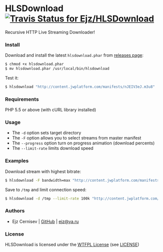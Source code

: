 # HLSDownload [![Travis Status for Ejz/HLSDownload](https://travis-ci.org/Ejz/HLSDownload.svg?branch=master)](https://travis-ci.org/Ejz/HLSDownload)

Recursive HTTP Live Streaming Downloader!

### Install

Download and install the latest `hlsdownload.phar` from [releases page](https://github.com/Ejz/HLSDownload/releases):

```bash
$ chmod +x hlsdownload.phar
$ mv hlsdownload.phar /usr/local/bin/hlsdownload
```

Test it:

```bash
$ hlsdownload "http://content.jwplatform.com/manifests/nJEIV3eJ.m3u8"
```

### Requirements

PHP 5.5 or above (with cURL library installed)

### Usage

* The `-d` option sets target directory
* The `-F` option allows you to select streams from master manifest
* The `--progress` option turn on progress animation (download percents)
* The `--limit-rate` limits download speed

### Examples

Download stream with highest bitrate:

```bash
$ hlsdownload -F bandwidth=max "http://content.jwplatform.com/manifests/nJEIV3eJ.m3u8"
```

Save to `/tmp` and limit connection speed:

```bash
$ hlsdownload -d /tmp --limit-rate 100k "http://content.jwplatform.com/manifests/nJEIV3eJ.m3u8"
```

### Authors

- Ejz Cernisev  | [GitHub](https://github.com/Ejz) | <ejz@ya.ru>

### License

HLSDownload is licensed under the [WTFPL License](https://en.wikipedia.org/wiki/WTFPL) (see [LICENSE](LICENSE))
